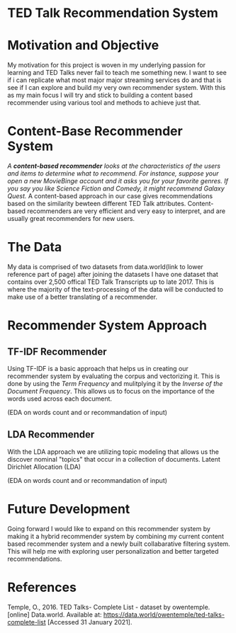 # TED Talk Recommendation System


# Motivation and Objective

My motivation for this project is woven in my underlying passion for learning and TED Talks never fail to teach me something new. I want to see if i can replicate what most major major streaming services do and that is see if I can explore and build my very own recommender system. With this as my main focus I will try and stick to building a content based recommender using various tool and methods to achieve just that.

# Content-Base Recommender System

*A **content-based recommender** looks at the characteristics of the users and items to determine what to recommend. For instance, suppose your open a new MovieBinge account and it asks you for your favorite genres. If you say you like Science Fiction and Comedy, it might recommend Galaxy Quest.*
A content-based approach in our case gives recommendations based on the similarity bewteen different TED Talk attributes. Content-based recommenders are very efficient and very easy to interpret, and are usually great recommenders for new users. 

# The Data

My data is comprised of two datasets from data.world(link to lower reference part of page) after joining the datasets I have one dataset that contains over 2,500 offical TED Talk Transcripts up to late 2017. This is where the majority of the text-processing of the data will be conducted to make use of a better translating of a recommender. 

# Recommender System Approach

## TF-IDF Recommender

Using TF-IDF is a basic approach that helps us in creating our recommender system by evaluating the corpus and vectorizing it. This is done by using the *Term Frequency* and mulitplying it by the *Inverse of the Document Frequency*. This allows us to focus on the importance of the words used across each document. 

(EDA on words count and or recommandation of input)

## LDA Recommender

With the LDA approach we are utilizing topic modeling that allows us the discover nominal "topics" that occur in a collection of documents. Latent Dirichlet Allocation (LDA)

(EDA on words count and or recommandation of input)


# Future Development

Going forward I would like to expand on this recommender system by making it a hybrid recommender system by combining my current content based recommender system and a newly built collabarative filtering system. This will help me with exploring user personalization and better targeted recommendations.

# References

Temple, O., 2016. TED Talks- Complete List - dataset by owentemple. [online] Data.world. Available at: <https://data.world/owentemple/ted-talks-complete-list> [Accessed 31 January 2021].
